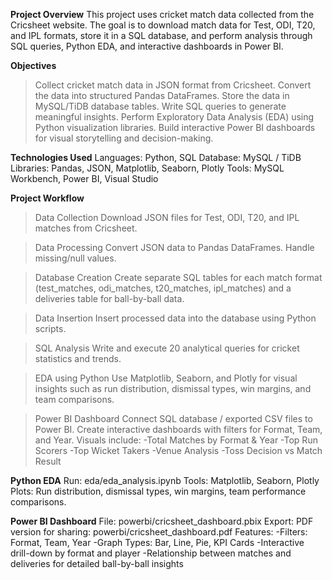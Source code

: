 **Project Overview**
This project uses cricket match data collected from the Cricsheet website.
The goal is to download match data for Test, ODI, T20, and IPL formats, store it in a SQL database, and perform analysis through SQL queries, Python EDA, and interactive dashboards in Power BI.

**Objectives**
>Collect cricket match data in JSON format from Cricsheet.
>Convert the data into structured Pandas DataFrames.
>Store the data in MySQL/TiDB database tables.
>Write SQL queries to generate meaningful insights.
>Perform Exploratory Data Analysis (EDA) using Python visualization libraries.
>Build interactive Power BI dashboards for visual storytelling and decision-making.

**Technologies Used**
Languages: Python, SQL
Database: MySQL / TiDB
Libraries: Pandas, JSON, Matplotlib, Seaborn, Plotly
Tools: MySQL Workbench, Power BI, Visual Studio

**Project Workflow**
>Data Collection
Download JSON files for Test, ODI, T20, and IPL matches from Cricsheet.

>Data Processing
Convert JSON data to Pandas DataFrames.
Handle missing/null values.

>Database Creation
Create separate SQL tables for each match format (test_matches, odi_matches, t20_matches, ipl_matches) and a deliveries table for ball-by-ball data.

>Data Insertion
Insert processed data into the database using Python scripts.

>SQL Analysis
Write and execute 20 analytical queries for cricket statistics and trends.

>EDA using Python
Use Matplotlib, Seaborn, and Plotly for visual insights such as run distribution, dismissal types, win margins, and team comparisons.

>Power BI Dashboard
Connect SQL database / exported CSV files to Power BI.
Create interactive dashboards with filters for Format, Team, and Year.
Visuals include:
  -Total Matches by Format & Year
  -Top Run Scorers
  -Top Wicket Takers
  -Venue Analysis
  -Toss Decision vs Match Result

**Python EDA**
Run: eda/eda_analysis.ipynb
Tools: Matplotlib, Seaborn, Plotly
Plots: Run distribution, dismissal types, win margins, team performance comparisons.

**Power BI Dashboard**
File: powerbi/cricsheet_dashboard.pbix
Export: PDF version for sharing: powerbi/cricsheet_dashboard.pdf
Features:
  -Filters: Format, Team, Year
  -Graph Types: Bar, Line, Pie, KPI Cards
  -Interactive drill-down by format and player
  -Relationship between matches and deliveries for detailed ball-by-ball insights
